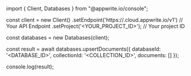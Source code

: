 import { Client, Databases } from "@appwrite.io/console";

const client = new Client()
    .setEndpoint('https://<REGION>.cloud.appwrite.io/v1') // Your API Endpoint
    .setProject('<YOUR_PROJECT_ID>'); // Your project ID

const databases = new Databases(client);

const result = await databases.upsertDocuments({
    databaseId: '<DATABASE_ID>',
    collectionId: '<COLLECTION_ID>',
    documents: []
});

console.log(result);
